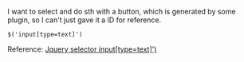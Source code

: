 I want to select and do sth with a button, which is generated by some plugin, so I can't just gave it a ID for reference.
```shell
$('input[type=text]')
```

Reference: [Jquery selector input[type=text]')](http://stackoverflow.com/questions/10649869/jquery-selector-inputtype-text)